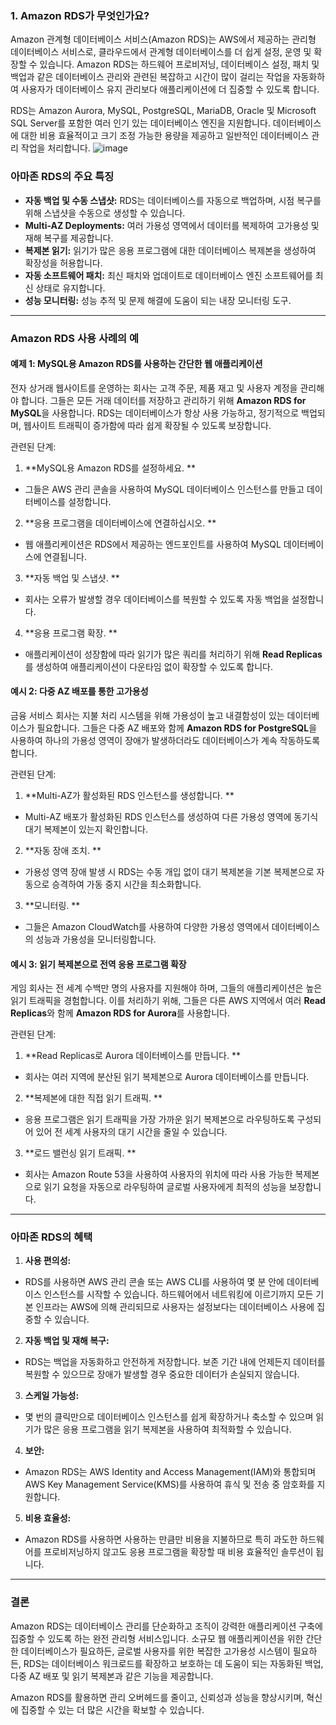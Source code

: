 ### 1. Amazon RDS가 무엇인가요?
Amazon 관계형 데이터베이스 서비스(Amazon RDS)는 AWS에서 제공하는 관리형 데이터베이스 서비스로, 클라우드에서 관계형 데이터베이스를 더 쉽게 설정, 운영 및 확장할 수 있습니다. Amazon RDS는 하드웨어 프로비저닝, 데이터베이스 설정, 패치 및 백업과 같은 데이터베이스 관리와 관련된 복잡하고 시간이 많이 걸리는 작업을 자동화하여 사용자가 데이터베이스 유지 관리보다 애플리케이션에 더 집중할 수 있도록 합니다.

RDS는 Amazon Aurora, MySQL, PostgreSQL, MariaDB, Oracle 및 Microsoft SQL Server를 포함한 여러 인기 있는 데이터베이스 엔진을 지원합니다. 데이터베이스에 대한 비용 효율적이고 크기 조정 가능한 용량을 제공하고 일반적인 데이터베이스 관리 작업을 처리합니다.
![image](https://github.com/user-attachments/assets/62024743-4179-4ae9-bbb4-0cbf67bd3cb8)

### 아마존 RDS의 주요 특징
- **자동 백업 및 수동 스냅샷:** RDS는 데이터베이스를 자동으로 백업하며, 시점 복구를 위해 스냅샷을 수동으로 생성할 수 있습니다.
- **Multi-AZ Deployments:** 여러 가용성 영역에서 데이터를 복제하여 고가용성 및 재해 복구를 제공합니다.
- **복제본 읽기:** 읽기가 많은 응용 프로그램에 대한 데이터베이스 복제본을 생성하여 확장성을 허용합니다.
- **자동 소프트웨어 패치:** 최신 패치와 업데이트로 데이터베이스 엔진 소프트웨어를 최신 상태로 유지합니다.
- **성능 모니터링:** 성능 추적 및 문제 해결에 도움이 되는 내장 모니터링 도구.

---

### **Amazon RDS 사용 사례의 예**

#### **예제 1: MySQL용 Amazon RDS를 사용하는 간단한 웹 애플리케이션**

전자 상거래 웹사이트를 운영하는 회사는 고객 주문, 제품 재고 및 사용자 계정을 관리해야 합니다. 그들은 모든 거래 데이터를 저장하고 관리하기 위해 **Amazon RDS for MySQL**을 사용합니다. RDS는 데이터베이스가 항상 사용 가능하고, 정기적으로 백업되며, 웹사이트 트래픽이 증가함에 따라 쉽게 확장될 수 있도록 보장합니다.

관련된 단계:

1. **MySQL용 Amazon RDS를 설정하세요. **

- 그들은 AWS 관리 콘솔을 사용하여 MySQL 데이터베이스 인스턴스를 만들고 데이터베이스를 설정합니다.

2. **응용 프로그램을 데이터베이스에 연결하십시오. **

- 웹 애플리케이션은 RDS에서 제공하는 엔드포인트를 사용하여 MySQL 데이터베이스에 연결됩니다.

3. **자동 백업 및 스냅샷. **

- 회사는 오류가 발생할 경우 데이터베이스를 복원할 수 있도록 자동 백업을 설정합니다.

4. **응용 프로그램 확장. **

- 애플리케이션이 성장함에 따라 읽기가 많은 쿼리를 처리하기 위해 **Read Replicas**를 생성하여 애플리케이션이 다운타임 없이 확장할 수 있도록 합니다.

#### **예시 2: 다중 AZ 배포를 통한 고가용성**

금융 서비스 회사는 지불 처리 시스템을 위해 가용성이 높고 내결함성이 있는 데이터베이스가 필요합니다. 그들은 다중 AZ 배포와 함께 **Amazon RDS for PostgreSQL**을 사용하여 하나의 가용성 영역이 장애가 발생하더라도 데이터베이스가 계속 작동하도록 합니다.

관련된 단계:

1. **Multi-AZ가 활성화된 RDS 인스턴스를 생성합니다. **

- Multi-AZ 배포가 활성화된 RDS 인스턴스를 생성하여 다른 가용성 영역에 동기식 대기 복제본이 있는지 확인합니다.

2. **자동 장애 조치. **

- 가용성 영역 장애 발생 시 RDS는 수동 개입 없이 대기 복제본을 기본 복제본으로 자동으로 승격하여 가동 중지 시간을 최소화합니다.

3. **모니터링. **

- 그들은 Amazon CloudWatch를 사용하여 다양한 가용성 영역에서 데이터베이스의 성능과 가용성을 모니터링합니다.

#### **예시 3: 읽기 복제본으로 전역 응용 프로그램 확장**

게임 회사는 전 세계 수백만 명의 사용자를 지원해야 하며, 그들의 애플리케이션은 높은 읽기 트래픽을 경험합니다. 이를 처리하기 위해, 그들은 다른 AWS 지역에서 여러 **Read Replicas**와 함께 **Amazon RDS for Aurora**를 사용합니다.

관련된 단계:

1. **Read Replicas로 Aurora 데이터베이스를 만듭니다. **

- 회사는 여러 지역에 분산된 읽기 복제본으로 Aurora 데이터베이스를 만듭니다.

2. **복제본에 대한 직접 읽기 트래픽. **

- 응용 프로그램은 읽기 트래픽을 가장 가까운 읽기 복제본으로 라우팅하도록 구성되어 있어 전 세계 사용자의 대기 시간을 줄일 수 있습니다.

3. **로드 밸런싱 읽기 트래픽. **

- 회사는 Amazon Route 53을 사용하여 사용자의 위치에 따라 사용 가능한 복제본으로 읽기 요청을 자동으로 라우팅하여 글로벌 사용자에게 최적의 성능을 보장합니다.

---

### **아마존 RDS의 혜택**

1. **사용 편의성:**

- RDS를 사용하면 AWS 관리 콘솔 또는 AWS CLI를 사용하여 몇 분 안에 데이터베이스 인스턴스를 시작할 수 있습니다. 하드웨어에서 네트워킹에 이르기까지 모든 기본 인프라는 AWS에 의해 관리되므로 사용자는 설정보다는 데이터베이스 사용에 집중할 수 있습니다.

2. **자동 백업 및 재해 복구:**

- RDS는 백업을 자동화하고 안전하게 저장합니다. 보존 기간 내에 언제든지 데이터를 복원할 수 있으므로 장애가 발생할 경우 중요한 데이터가 손실되지 않습니다.

3. **스케일 가능성:**

- 몇 번의 클릭만으로 데이터베이스 인스턴스를 쉽게 확장하거나 축소할 수 있으며 읽기가 많은 응용 프로그램을 읽기 복제본을 사용하여 최적화할 수 있습니다.

4. **보안:**

- Amazon RDS는 AWS Identity and Access Management(IAM)와 통합되며 AWS Key Management Service(KMS)를 사용하여 휴식 및 전송 중 암호화를 지원합니다.

5. **비용 효율성:**

- Amazon RDS를 사용하면 사용하는 만큼만 비용을 지불하므로 특히 과도한 하드웨어를 프로비저닝하지 않고도 응용 프로그램을 확장할 때 비용 효율적인 솔루션이 됩니다.

---

### **결론**

Amazon RDS는 데이터베이스 관리를 단순화하고 조직이 강력한 애플리케이션 구축에 집중할 수 있도록 하는 완전 관리형 서비스입니다. 소규모 웹 애플리케이션을 위한 간단한 데이터베이스가 필요하든, 글로벌 사용자를 위한 복잡한 고가용성 시스템이 필요하든, RDS는 데이터베이스 워크로드를 확장하고 보호하는 데 도움이 되는 자동화된 백업, 다중 AZ 배포 및 읽기 복제본과 같은 기능을 제공합니다.

Amazon RDS를 활용하면 관리 오버헤드를 줄이고, 신뢰성과 성능을 향상시키며, 혁신에 집중할 수 있는 더 많은 시간을 확보할 수 있습니다.
